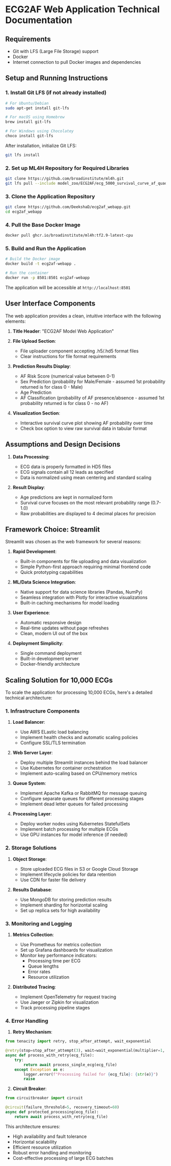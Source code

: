 # ECG2AF Web Application Technical Documentation

## Requirements

- Git with LFS (Large File Storage) support
- Docker
- Internet connection to pull Docker images and dependencies

## Setup and Running Instructions

### 1. Install Git LFS (if not already installed)

```bash
# For Ubuntu/Debian
sudo apt-get install git-lfs

# For macOS using Homebrew
brew install git-lfs

# For Windows using Chocolatey
choco install git-lfs
```

After installation, initialize Git LFS:
```bash
git lfs install
```

### 2. Set up ML4H Repository for Required Libraries
```bash
git clone https://github.com/broadinstitute/ml4h.git
git lfs pull --include model_zoo/ECG2AF/ecg_5000_survival_curve_af_quadruple_task_mgh_v2021_05_21.h5
```

### 3. Clone the Application Repository
```bash
git clone https://github.com/DeekshaD/ecg2af_webapp.git
cd ecg2af_webapp
```

### 4. Pull the Base Docker Image
```bash
docker pull ghcr.io/broadinstitute/ml4h:tf2.9-latest-cpu
```

### 5. Build and Run the Application
```bash
# Build the Docker image
docker build -t ecg2af-webapp .

# Run the container
docker run -p 8501:8501 ecg2af-webapp
```

The application will be accessible at `http://localhost:8501`

## User Interface Components

The web application provides a clean, intuitive interface with the following elements:

1. **Title Header**: "ECG2AF Model Web Application"

2. **File Upload Section**: 
   - File uploader component accepting .h5/.hd5 format files
   - Clear instructions for file format requirements

3. **Prediction Results Display**:
   - AF Risk Score (numerical value between 0-1)
   - Sex Prediction (probability for Male/Female - assumed 1st probability returned is for class 0 - Male)
   - Age Prediction
   - AF Classification (probability of AF presence/absence - assumed 1st probability returned is for class 0 - no AF)

4. **Visualization Section**:
   - Interactive survival curve plot showing AF probability over time
   - Check box option to view raw survival data in tabular format

## Assumptions and Design Decisions

1. **Data Processing**:
   - ECG data is properly formatted in HD5 files
   - ECG signals contain all 12 leads as specified
   - Data is normalized using mean centering and standard scaling

2. **Result Display**:
   - Age predictions are kept in normalized form
   - Survival curve focuses on the most relevant probability range (0.7-1.0)
   - Raw probabilities are displayed to 4 decimal places for precision

## Framework Choice: Streamlit

Streamlit was chosen as the web framework for several reasons:

1. **Rapid Development**:
   - Built-in components for file uploading and data visualization
   - Simple Python-first approach requiring minimal frontend code
   - Quick prototyping capabilities

2. **ML/Data Science Integration**:
   - Native support for data science libraries (Pandas, NumPy)
   - Seamless integration with Plotly for interactive visualizations
   - Built-in caching mechanisms for model loading

3. **User Experience**:
   - Automatic responsive design
   - Real-time updates without page refreshes
   - Clean, modern UI out of the box

4. **Deployment Simplicity**:
   - Single command deployment
   - Built-in development server
   - Docker-friendly architecture

## Scaling Solution for 10,000 ECGs

To scale the application for processing 10,000 ECGs, here's a detailed technical architecture:

### 1. Infrastructure Components

1. **Load Balancer**:
   - Use AWS ELastic load balancing
   - Implement health checks and automatic scaling policies
   - Configure SSL/TLS termination

2. **Web Server Layer**:
   - Deploy multiple Streamlit instances behind the load balancer
   - Use Kubernetes for container orchestration
   - Implement auto-scaling based on CPU/memory metrics

3. **Queue System**:
   - Implement Apache Kafka or RabbitMQ for message queuing
   - Configure separate queues for different processing stages
   - Implement dead letter queues for failed processing

4. **Processing Layer**:
   - Deploy worker nodes using Kubernetes StatefulSets
   - Implement batch processing for multiple ECGs
   - Use GPU instances for model inference (if needed)

### 2. Storage Solutions

1. **Object Storage**:
   - Store uploaded ECG files in S3 or Google Cloud Storage
   - Implement lifecycle policies for data retention
   - Use CDN for faster file delivery

2. **Results Database**:
   - Use MongoDB for storing prediction results
   - Implement sharding for horizontal scaling
   - Set up replica sets for high availability

### 3. Monitoring and Logging

1. **Metrics Collection**:
   - Use Prometheus for metrics collection
   - Set up Grafana dashboards for visualization
   - Monitor key performance indicators:
     - Processing time per ECG
     - Queue lengths
     - Error rates
     - Resource utilization

2. **Distributed Tracing**:
   - Implement OpenTelemetry for request tracing
   - Use Jaeger or Zipkin for visualization
   - Track processing pipeline stages

### 4. Error Handling

1. **Retry Mechanism**:
```python
from tenacity import retry, stop_after_attempt, wait_exponential

@retry(stop=stop_after_attempt(3), wait=wait_exponential(multiplier=1, min=4, max=10))
async def process_with_retry(ecg_file):
    try:
        return await process_single_ecg(ecg_file)
    except Exception as e:
        logger.error(f"Processing failed for {ecg_file}: {str(e)}")
        raise
```

2. **Circuit Breaker**:
```python
from circuitbreaker import circuit

@circuit(failure_threshold=5, recovery_timeout=60)
async def protected_processing(ecg_file):
    return await process_with_retry(ecg_file)
```

This architecture ensures:
- High availability and fault tolerance
- Horizontal scalability
- Efficient resource utilization
- Robust error handling and monitoring
- Cost-effective processing of large ECG batches
